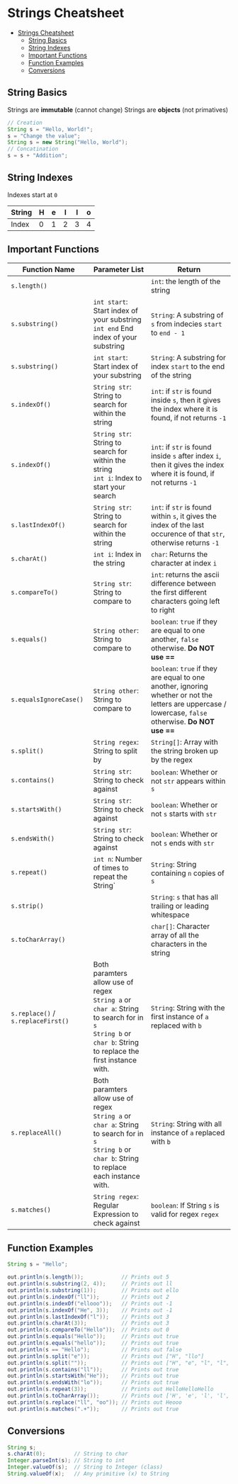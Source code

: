 # Strings Cheatsheet

- [Strings Cheatsheet](#strings-cheatsheet)
  - [String Basics](#string-basics)
  - [String Indexes](#string-indexes)
  - [Important Functions](#important-functions)
  - [Function Examples](#function-examples)
  - [Conversions](#conversions)

## String Basics

Strings are **immutable** (cannot change)
Strings are **objects** (not primatives)

```java
// Creation
String s = "Hello, World!";
s = "Change the value";
String s = new String("Hello, World");
// Concatination
s = s + "Addition";
```

## String Indexes

Indexes start at `0`

| String | H   | e   | l   | l   | o   |
| ------ | --- | --- | --- | --- | --- |
| Index  | 0   | 1   | 2   | 3   | 4   |

## Important Functions

| Function Name                      | Parameter List                                                                                                                                                     | Return                                                                                                                                                  |
| ---------------------------------- | ------------------------------------------------------------------------------------------------------------------------------------------------------------------ | ------------------------------------------------------------------------------------------------------------------------------------------------------- |
| `s.length()`                       |                                                                                                                                                                    | `int`: the length of the string                                                                                                                         |
| `s.substring()`                    | `int start`: Start index of your substring <br> `int end` End index of your substring                                                                              | `String`: A substring of `s` from indecies `start` to `end - 1`                                                                                         |
| `s.substring()`                    | `int start`: Start index of your substring                                                                                                                         | `String`: A substring for index `start` to the end of the string                                                                                        |
| `s.indexOf()`                      | `String str`: String to search for within the string                                                                                                               | `int`: if `str` is found inside `s`, then it gives the index where it is found, if not returns `-1`                                                     |
| `s.indexOf()`                      | `String str`: String to search for within the string <br> `int i`: Index to start your search                                                                      | `int`: if `str` is found inside `s` after index `i`, then it gives the index where it is found, if not returns `-1`                                     |
| `s.lastIndexOf()`                  | `String str`: String to search for within the string                                                                                                               | `int`: if `str` is found within `s`, it gives the index of the last occurence of that `str`, otherwise returns `-1`                                     |
| `s.charAt()`                       | `int i`: Index in the string                                                                                                                                       | `char`: Returns the character at index `i`                                                                                                              |
| `s.compareTo()`                    | `String str`: String to compare to                                                                                                                                 | `int`: returns the ascii difference between the first different characters going left to right                                                          |
| `s.equals()`                       | `String other`: String to compare to                                                                                                                               | `boolean`: `true` if they are equal to one another, `false` otherwise. **Do NOT use ==**                                                                |
| `s.equalsIgnoreCase()`             | `String other`: String to compare to                                                                                                                               | `boolean`: `true` if they are equal to one another, ignoring whether or not the letters are uppercase / lowercase, `false` otherwise. **Do NOT use ==** |
| `s.split()`                        | `String regex`: String to split by                                                                                                                  | `String[]`: Array with the string broken up by the regex                                                                                                |
| `s.contains()`                     | `String str`: String to check against                                                                                                                              | `boolean`: Whether or not `str` appears within `s`                                                                                                      |
| `s.startsWith()`                   | `String str`: String to check against                                                                                                                              | `boolean`: Whether or not `s` starts with `str`                                                                                                         |
| `s.endsWith()`                     | `String str`: String to check against                                                                                                                              | `boolean`: Whether or not `s` ends with `str`                                                                                                           |
| `s.repeat()`                       | `int n`: Number of times to repeat the String`                                                                                                                     | `String`: String containing `n` copies of `s`                                                                                                           |
| `s.strip()`                        |                                                                                                                                                                    | `String`: `s` that has all trailing or leading whitespace                                                                                               |
| `s.toCharArray()`                  |                                                                                                                                                                    | `char[]`: Character array of all the characters in the string                                                                                           |
| `s.replace()` / `s.replaceFirst()` | Both paramters allow use of regex <br> `String a` or `char a`: String to search for in `s` <br> `String b` or `char b`: String to replace the first instance with. | `String`: String with the first instance of `a` replaced with `b`                                                                                       |
| `s.replaceAll()`                   | Both paramters allow use of regex <br> `String a` or `char a`: String to search for in `s` <br> `String b` or `char b`: String to replace each instance with.      | `String`: String with all instance of `a` replaced with `b`                                                                                             |
| `s.matches()` | `String regex`: Regular Expression to check against | `boolean`: If String `s` is valid for regex `regex` |

## Function Examples

``` java
String s = "Hello";

out.println(s.length());            // Prints out 5
out.println(s.substring(2, 4));     // Prints out ll
out.println(s.substring(1));        // Prints out ello
out.println(s.indexOf("ll"));       // Prints out 2
out.println(s.indexOf("ellooo"));   // Prints out -1
out.println(s.indexOf("He", 3));    // Prints out -1
out.println(s.lastIndexOf("l"));    // Prints out 3
out.println(s.charAt(3));           // Prints out 3
out.println(s.compareTo("Hello"));  // Prints out 0
out.println(s.equals("Hello"));     // Prints out true
out.println(s.equals("hello"));     // Prints out true
out.println(s == "Hello");          // Prints out false
out.println(s.split("e"));          // Prints out ["H", "llo"]
out.println(s.split(""));           // Prints out ["H", "e", "l", "l", "o"]
out.println(s.contains("ll"));      // Prints out true
out.println(s.startsWith("He"));    // Prints out true
out.println(s.endsWith("lo"));      // Prints out true
out.println(s.repeat(3));           // Prints out HelloHelloHello
out.println(s.toCharArray());       // Prints out ['H', 'e', 'l', 'l', 'o']
out.println(s.replace("ll", "oo")); // Prints out Heooo
out.println(s.matches(".+"));       // Prints out true
```

## Conversions

``` java
String s;
s.charAt(0);         // String to char
Integer.parseInt(s); // String to int
Integer.valueOf(s);  // String to Integer (class)
String.valueOf(x);   // Any primitive (x) to String
```
